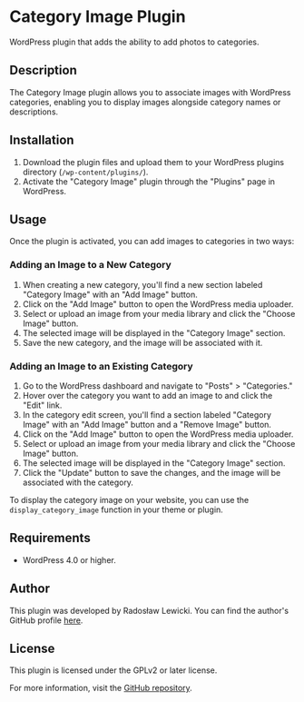 # Category Image Plugin

WordPress plugin that adds the ability to add photos to categories.

## Description

The Category Image plugin allows you to associate images with WordPress categories, enabling you to display images alongside category names or descriptions.

## Installation

1. Download the plugin files and upload them to your WordPress plugins directory (`/wp-content/plugins/`).
2. Activate the "Category Image" plugin through the "Plugins" page in WordPress.

## Usage

Once the plugin is activated, you can add images to categories in two ways:

### Adding an Image to a New Category

1. When creating a new category, you'll find a new section labeled "Category Image" with an "Add Image" button.
2. Click on the "Add Image" button to open the WordPress media uploader.
3. Select or upload an image from your media library and click the "Choose Image" button.
4. The selected image will be displayed in the "Category Image" section.
5. Save the new category, and the image will be associated with it.

### Adding an Image to an Existing Category

1. Go to the WordPress dashboard and navigate to "Posts" > "Categories."
2. Hover over the category you want to add an image to and click the "Edit" link.
3. In the category edit screen, you'll find a section labeled "Category Image" with an "Add Image" button and a "Remove Image" button.
4. Click on the "Add Image" button to open the WordPress media uploader.
5. Select or upload an image from your media library and click the "Choose Image" button.
6. The selected image will be displayed in the "Category Image" section.
7. Click the "Update" button to save the changes, and the image will be associated with the category.

To display the category image on your website, you can use the `display_category_image` function in your theme or plugin.

## Requirements

- WordPress 4.0 or higher.

## Author

This plugin was developed by Radosław Lewicki. You can find the author's GitHub profile [here](https://github.com/levy52).

## License

This plugin is licensed under the GPLv2 or later license.

For more information, visit the [GitHub repository](https://github.com/levy52).
